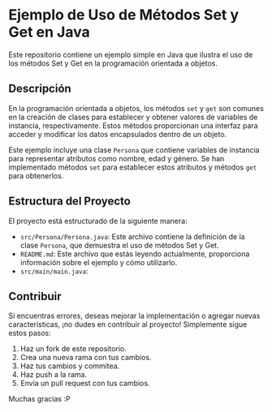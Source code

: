 # Ejemplo de Uso de Métodos Set y Get en Java

Este repositorio contiene un ejemplo simple en Java que ilustra el uso de los métodos Set y Get en la programación orientada a objetos.

## Descripción

En la programación orientada a objetos, los métodos `set` y `get` son comunes en la creación de clases para establecer y obtener valores de variables de instancia, respectivamente. Estos métodos proporcionan una interfaz para acceder y modificar los datos encapsulados dentro de un objeto.

Este ejemplo incluye una clase `Persona` que contiene variables de instancia para representar atributos como nombre, edad y género. Se han implementado métodos `set` para establecer estos atributos y métodos `get` para obtenerlos.

## Estructura del Proyecto

El proyecto está estructurado de la siguiente manera:
- `src/Persona/Persona.java`: Este archivo contiene la definición de la clase `Persona`, que demuestra el uso de métodos Set y Get.
- `README.md`: Este archivo que estás leyendo actualmente, proporciona información sobre el ejemplo y cómo utilizarlo.
- `src/main/main.java`:

## Contribuir

Si encuentras errores, deseas mejorar la implementación o agregar nuevas características, ¡no dudes en contribuir al proyecto! Simplemente sigue estos pasos:

1. Haz un fork de este repositorio.
2. Crea una nueva rama con tus cambios.
3. Haz tus cambios y commitea.
4. Haz push a la rama.
5. Envía un pull request con tus cambios.


Muchas gracias :P
